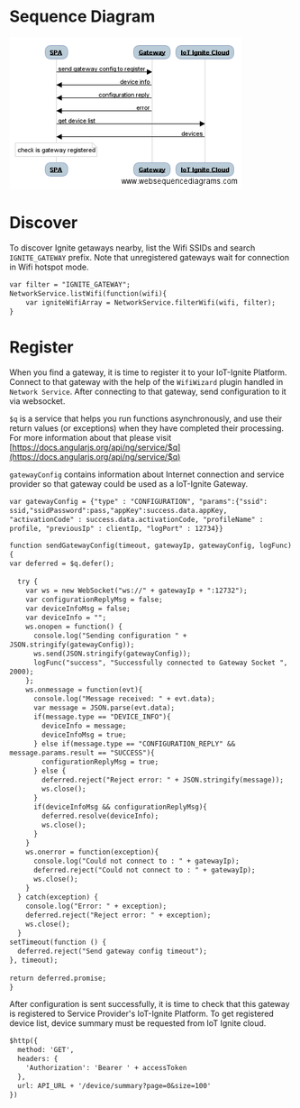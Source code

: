 # Sequence Diagram

![SPA to Gateway and IoT Ignite Cloud Sequence Diagram](images/SPA_Gateway_IoTIgniteCloud.png)

# Discover
To discover Ignite getaways nearby, list the Wifi SSIDs and search `IGNITE_GATEWAY` prefix. Note that unregistered gateways wait for connection in Wifi hotspot mode.

```
var filter = "IGNITE_GATEWAY";
NetworkService.listWifi(function(wifi){
    var igniteWifiArray = NetworkService.filterWifi(wifi, filter);
}
```
# Register
When you find a gateway, it is time to register it to your IoT-Ignite Platform. Connect to that gateway with the help of the `WifiWizard` plugin handled in `Network Service`. After connecting to that gateway, send configuration to it via websocket.

`$q` is a service that helps you run functions asynchronously, and use their return values (or exceptions) when they have completed their processing. For more information about that please visit [https://docs.angularjs.org/api/ng/service/$q](https://docs.angularjs.org/api/ng/service/$q)

`gatewayConfig` contains information about Internet connection and service provider so that gateway could be used as a IoT-Ignite Gateway.

```
var gatewayConfig = {"type" : "CONFIGURATION", "params":{"ssid": ssid,"ssidPassword":pass,"appKey":success.data.appKey, "activationCode" : success.data.activationCode, "profileName" : profile, "previousIp" : clientIp, "logPort" : 12734}}
```
```
function sendGatewayConfig(timeout, gatewayIp, gatewayConfig, logFunc) {
var deferred = $q.defer();

  try {
    var ws = new WebSocket("ws://" + gatewayIp + ":12732");
    var configurationReplyMsg = false;
    var deviceInfoMsg = false;
    var deviceInfo = "";
    ws.onopen = function() {
      console.log("Sending configuration " + JSON.stringify(gatewayConfig));
      ws.send(JSON.stringify(gatewayConfig));
      logFunc("success", "Successfully connected to Gateway Socket ", 2000);
    };
    ws.onmessage = function(evt){
      console.log("Message received: " + evt.data);
      var message = JSON.parse(evt.data);
      if(message.type == "DEVICE_INFO"){
        deviceInfo = message;
        deviceInfoMsg = true;
      } else if(message.type == "CONFIGURATION_REPLY" && message.params.result == "SUCCESS"){
        configurationReplyMsg = true;
      } else {
        deferred.reject("Reject error: " + JSON.stringify(message));
        ws.close();
      }
      if(deviceInfoMsg && configurationReplyMsg){
        deferred.resolve(deviceInfo);
        ws.close();
      }
    }
    ws.onerror = function(exception){
      console.log("Could not connect to : " + gatewayIp);
      deferred.reject("Could not connect to : " + gatewayIp);
      ws.close();
    }
  } catch(exception) {
    console.log("Error: " + exception);
    deferred.reject("Reject error: " + exception);
    ws.close();
  }
setTimeout(function () {
  deferred.reject("Send gateway config timeout");
}, timeout);

return deferred.promise;
}
```
After configuration is sent successfully, it is time to check that this gateway is registered to Service Provider's IoT-Ignite Platform. To get registered device list, device summary must be requested from IoT Ignite cloud.
```
$http({
  method: 'GET',
  headers: {
    'Authorization': 'Bearer ' + accessToken
  },
  url: API_URL + '/device/summary?page=0&size=100'
})
```

